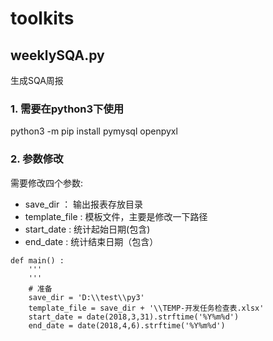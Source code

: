 # toolkits

## weeklySQA.py

生成SQA周报
### 1. 需要在python3下使用
python3 -m pip install pymysql openpyxl 

### 2. 参数修改
需要修改四个参数:
* save_dir ： 输出报表存放目录
* template_file : 模板文件，主要是修改一下路径
* start_date : 统计起始日期(包含)
* end_date   : 统计结束日期（包含）
```
def main() :
    '''
    '''
    # 准备
    save_dir = 'D:\\test\\py3'
    template_file = save_dir + '\\TEMP-开发任务检查表.xlsx'
    start_date = date(2018,3,31).strftime('%Y%m%d')
    end_date = date(2018,4,6).strftime('%Y%m%d')
    
 ```
